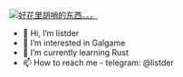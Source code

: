 [![好花里胡哨的东西。。。](https://github-readme-stats.vercel.app/api?username=bGlzdGRlcg)]()

- 👋 Hi, I’m listder
- 👀 I’m interested in Galgame
- 🌱 I’m currently learning Rust
- 📫 How to reach me - telegram: @listder
